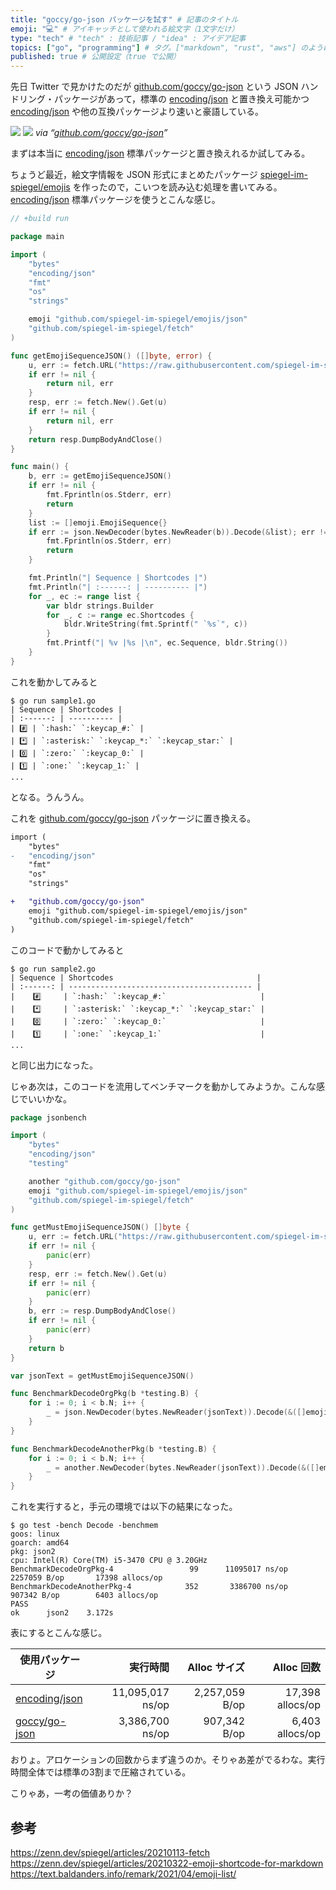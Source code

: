 ```yaml
---
title: "goccy/go-json パッケージを試す" # 記事のタイトル
emoji: "💻" # アイキャッチとして使われる絵文字（1文字だけ）
type: "tech" # "tech" : 技術記事 / "idea" : アイデア記事
topics: ["go", "programming"] # タグ。["markdown", "rust", "aws"] のように指定する
published: true # 公開設定（true で公開）
---
```


先日 Twitter で見かけたのだが [github.com/goccy/go-json] という JSON ハンドリング・パッケージがあって，標準の [encoding/json] と置き換え可能かつ [encoding/json] や他の互換パッケージより速いと豪語している。

![](https://user-images.githubusercontent.com/209884/107126757-07ad3480-68f5-11eb-87aa-858cc5eacfcb.png)
![](https://user-images.githubusercontent.com/209884/107979940-bc84d700-7002-11eb-9647-869bbc25c9d9.png)
*via “[github.com/goccy/go-json]”*

まずは本当に [encoding/json] 標準パッケージと置き換えれるか試してみる。

ちょうど最近，絵文字情報を JSON 形式にまとめたパッケージ [spiegel-im-spiegel/emojis] を作ったので，こいつを読み込む処理を書いてみる。 [encoding/json] 標準パッケージを使うとこんな感じ。

```go:sample1.go
// +build run

package main

import (
    "bytes"
    "encoding/json"
    "fmt"
    "os"
    "strings"

    emoji "github.com/spiegel-im-spiegel/emojis/json"
    "github.com/spiegel-im-spiegel/fetch"
)

func getEmojiSequenceJSON() ([]byte, error) {
    u, err := fetch.URL("https://raw.githubusercontent.com/spiegel-im-spiegel/emojis/main/json/emoji-sequences.json")
    if err != nil {
        return nil, err
    }
    resp, err := fetch.New().Get(u)
    if err != nil {
        return nil, err
    }
    return resp.DumpBodyAndClose()
}

func main() {
    b, err := getEmojiSequenceJSON()
    if err != nil {
        fmt.Fprintln(os.Stderr, err)
        return
    }
    list := []emoji.EmojiSequence{}
    if err := json.NewDecoder(bytes.NewReader(b)).Decode(&list); err != nil {
        fmt.Fprintln(os.Stderr, err)
        return
    }

    fmt.Println("| Sequence | Shortcodes |")
    fmt.Println("| :------: | ---------- |")
    for _, ec := range list {
        var bldr strings.Builder
        for _, c := range ec.Shortcodes {
            bldr.WriteString(fmt.Sprintf(" `%s`", c))
        }
        fmt.Printf("| %v |%s |\n", ec.Sequence, bldr.String())
    }
}
```

これを動かしてみると

```
$ go run sample1.go
| Sequence | Shortcodes |
| :------: | ---------- |
| #️⃣ | `:hash:` `:keycap_#:` |
| *️⃣ | `:asterisk:` `:keycap_*:` `:keycap_star:` |
| 0️⃣ | `:zero:` `:keycap_0:` |
| 1️⃣ | `:one:` `:keycap_1:` |
...
```

となる。うんうん。

これを [github.com/goccy/go-json] パッケージに置き換える。

```diff go:sample2.go
import (
    "bytes"
-   "encoding/json"
    "fmt"
    "os"
    "strings"

+   "github.com/goccy/go-json"
    emoji "github.com/spiegel-im-spiegel/emojis/json"
    "github.com/spiegel-im-spiegel/fetch"
)
```

このコードで動かしてみると

```
$ go run sample2.go 
| Sequence | Shortcodes                                |
| :------: | ----------------------------------------- |
|    #️⃣     | `:hash:` `:keycap_#:`                     |
|    *️⃣     | `:asterisk:` `:keycap_*:` `:keycap_star:` |
|    0️⃣     | `:zero:` `:keycap_0:`                     |
|    1️⃣     | `:one:` `:keycap_1:`                      |
...
```

と同じ出力になった。

じゃあ次は，このコードを流用してベンチマークを動かしてみようか。こんな感じでいいかな。

```go:json2_test.go
package jsonbench

import (
    "bytes"
    "encoding/json"
    "testing"

    another "github.com/goccy/go-json"
    emoji "github.com/spiegel-im-spiegel/emojis/json"
    "github.com/spiegel-im-spiegel/fetch"
)

func getMustEmojiSequenceJSON() []byte {
    u, err := fetch.URL("https://raw.githubusercontent.com/spiegel-im-spiegel/emojis/main/json/emoji-sequences.json")
    if err != nil {
        panic(err)
    }
    resp, err := fetch.New().Get(u)
    if err != nil {
        panic(err)
    }
    b, err := resp.DumpBodyAndClose()
    if err != nil {
        panic(err)
    }
    return b
}

var jsonText = getMustEmojiSequenceJSON()

func BenchmarkDecodeOrgPkg(b *testing.B) {
    for i := 0; i < b.N; i++ {
        _ = json.NewDecoder(bytes.NewReader(jsonText)).Decode(&([]emoji.EmojiSequence{}))
    }
}

func BenchmarkDecodeAnotherPkg(b *testing.B) {
    for i := 0; i < b.N; i++ {
        _ = another.NewDecoder(bytes.NewReader(jsonText)).Decode(&([]emoji.EmojiSequence{}))
    }
}
```

これを実行すると，手元の環境では以下の結果になった。

```
$ go test -bench Decode -benchmem
goos: linux
goarch: amd64
pkg: json2
cpu: Intel(R) Core(TM) i5-3470 CPU @ 3.20GHz
BenchmarkDecodeOrgPkg-4                 99      11095017 ns/op     2257059 B/op       17398 allocs/op
BenchmarkDecodeAnotherPkg-4            352       3386700 ns/op      907342 B/op        6403 allocs/op
PASS
ok      json2    3.172s
```

表にするとこんな感じ。

| 使用パッケージ                            |         実行時間 |   Alloc サイズ |       Alloc 回数 |
| ----------------------------------------- | ---------------: | -------------: | ---------------: |
| [encoding/json]                           | 11,095,017 ns/op | 2,257,059 B/op | 17,398 allocs/op |
| [goccy/go-json][github.com/goccy/go-json] |  3,386,700 ns/op |   907,342 B/op |  6,403 allocs/op |

おりょ。アロケーションの回数からまず違うのか。そりゃあ差がでるわな。実行時間全体では標準の3割まで圧縮されている。

こりゃあ，一考の価値ありか？

## 参考

https://zenn.dev/spiegel/articles/20210113-fetch
https://zenn.dev/spiegel/articles/20210322-emoji-shortcode-for-markdown
https://text.baldanders.info/remark/2021/04/emoji-list/

[Go]: https://golang.org/ "The Go Programming Language"
[encoding/json]: https://golang.org/pkg/encoding/json/ "json - The Go Programming Language"
[github.com/goccy/go-json]: https://github.com/goccy/go-json "goccy/go-json: Fast JSON encoder/decoder compatible with encoding/json for Go"
[spiegel-im-spiegel/emojis]: https://github.com/spiegel-im-spiegel/emojis "spiegel-im-spiegel/emojis: List of Emoji-Sequences"
<!-- eof -->
